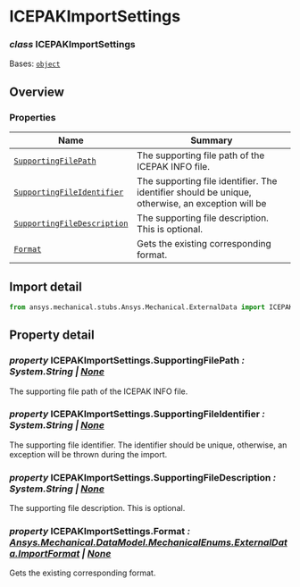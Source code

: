 <a id="icepakimportsettings"></a>

# ICEPAKImportSettings

<a id="ICEPAKImportSettings"></a>

### *class* ICEPAKImportSettings

Bases: [`object`](https://docs.python.org/3/library/functions.html#object)

> <!-- !! processed by numpydoc !! -->

<a id="overview"></a>

## Overview

### Properties

| Name | Summary |
|--------------------------------------------------------------------------------|--------------------------------------------------------------------------------------------------|
| [`SupportingFilePath`](#ICEPAKImportSettings.SupportingFilePath)               | The supporting file path of the ICEPAK INFO file.                                                |
| [`SupportingFileIdentifier`](#ICEPAKImportSettings.SupportingFileIdentifier)   | The supporting file identifier. The identifier should be unique, otherwise, an exception will be |
| [`SupportingFileDescription`](#ICEPAKImportSettings.SupportingFileDescription) | The supporting file description. This is optional.                                               |
| [`Format`](../DataModel/Enums/GeometryImportPreference/Format.md#Format)       | Gets the existing corresponding format.                                                          |

<a id="import-detail"></a>

## Import detail

```python
from ansys.mechanical.stubs.Ansys.Mechanical.ExternalData import ICEPAKImportSettings
```

<a id="property-detail"></a>

## Property detail

<a id="ICEPAKImportSettings.SupportingFilePath"></a>

### *property* ICEPAKImportSettings.SupportingFilePath *: System.String | [None](https://docs.python.org/3/library/constants.html#None)*

The supporting file path of the ICEPAK INFO file.

<!-- !! processed by numpydoc !! -->

<a id="ICEPAKImportSettings.SupportingFileIdentifier"></a>

### *property* ICEPAKImportSettings.SupportingFileIdentifier *: System.String | [None](https://docs.python.org/3/library/constants.html#None)*

The supporting file identifier. The identifier should be unique, otherwise, an exception will be
thrown during the import.

<!-- !! processed by numpydoc !! -->

<a id="ICEPAKImportSettings.SupportingFileDescription"></a>

### *property* ICEPAKImportSettings.SupportingFileDescription *: System.String | [None](https://docs.python.org/3/library/constants.html#None)*

The supporting file description. This is optional.

<!-- !! processed by numpydoc !! -->

<a id="ICEPAKImportSettings.Format"></a>

### *property* ICEPAKImportSettings.Format *: [Ansys.Mechanical.DataModel.MechanicalEnums.ExternalData.ImportFormat](../DataModel/MechanicalEnums/ExternalData/ImportFormat.md#ImportFormat) | [None](https://docs.python.org/3/library/constants.html#None)*

Gets the existing corresponding format.

<!-- !! processed by numpydoc !! -->
